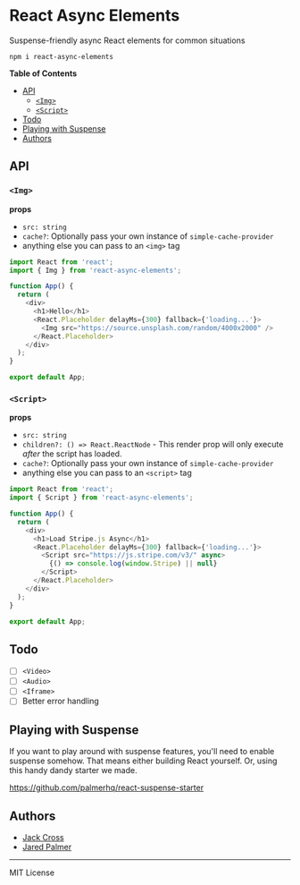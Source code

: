 # React Async Elements

Suspense-friendly async React elements for common situations

```
npm i react-async-elements
```

<!-- START doctoc generated TOC please keep comment here to allow auto update -->
<!-- DON'T EDIT THIS SECTION, INSTEAD RE-RUN doctoc TO UPDATE -->

**Table of Contents**

- [API](#api)
  - [`<Img>`](#img)
  - [`<Script>`](#script)
- [Todo](#todo)
- [Playing with Suspense](#playing-with-suspense)
- [Authors](#authors)

<!-- END doctoc generated TOC please keep comment here to allow auto update -->

## API

### `<Img>`

**props**

- `src: string`
- `cache?`: Optionally pass your own instance of `simple-cache-provider`
- anything else you can pass to an `<img>` tag

```js
import React from 'react';
import { Img } from 'react-async-elements';

function App() {
  return (
    <div>
      <h1>Hello</h1>
      <React.Placeholder delayMs={300} fallback={'loading...'}>
        <Img src="https://source.unsplash.com/random/4000x2000" />
      </React.Placeholder>
    </div>
  );
}

export default App;
```

### `<Script>`

**props**

- `src: string`
- `children?: () => React.ReactNode` - This render prop will only execute _after_ the script has loaded.
- `cache?`: Optionally pass your own instance of `simple-cache-provider`
- anything else you can pass to an `<script>` tag

```js
import React from 'react';
import { Script } from 'react-async-elements';

function App() {
  return (
    <div>
      <h1>Load Stripe.js Async</h1>
      <React.Placeholder delayMs={300} fallback={'loading...'}>
        <Script src="https://js.stripe.com/v3/" async>
          {() => console.log(window.Stripe) || null}
        </Script>
      </React.Placeholder>
    </div>
  );
}

export default App;
```

## Todo

- [ ] `<Video>`
- [ ] `<Audio>`
- [ ] `<Iframe>`
- [ ] Better error handling

## Playing with Suspense

If you want to play around with suspense features, you'll need to enable suspense somehow. That means either building React yourself. Or, using this handy dandy starter we made.

https://github.com/palmerhq/react-suspense-starter

## Authors

- [Jack Cross](https://twitter.com/crosscompile)
- [Jared Palmer](https://twitter.com/jaredpalmer)

---

MIT License
